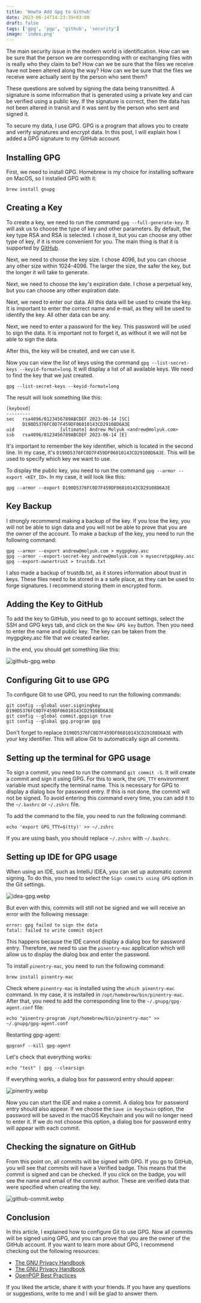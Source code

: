 ```yaml
---
title: 'Howto Add Gpg to Github'
date: 2023-06-14T14:23:39+03:00
draft: false
tags: ['gpg', 'pgp', 'github', 'security']
image: 'index.png'
---
```


The main security issue in the modern world is identification. How can we be sure that the person we are corresponding
with or exchanging files with is really who they claim to be? How can we be sure that the files we receive have not been
altered along the way? How can we be sure that the files we receive were actually sent by the person who sent them?

These questions are solved by signing the data being transmitted. A signature is some information that is generated
using a private key and can be verified using a public key. If the signature is correct, then the data has not been
altered in transit and it was sent by the person who sent and signed it.

<!--more-->

To secure my data, I use GPG. GPG is a program that allows you to create and verify signatures and encrypt data. In this
post, I will explain how I added a GPG signature to my GitHub account.

## Installing GPG

First, we need to install GPG. Homebrew is my choice for installing software on MacOS, so I installed GPG with it:

```shell
brew install gnupg
```

## Creating a Key

To create a key, we need to run the command `gpg --full-generate-key`. It will ask us to choose the type of key and
other parameters. By default, the key type RSA and RSA is selected. I chose it, but you can choose any other type of
key, if it is more convenient for you. The main thing is that it is supported by
[GitHub](https://docs.github.com/en/authentication/managing-commit-signature-verification/generating-a-new-gpg-key#supported-gpg-key-algorithms).

Next, we need to choose the key size. I chose 4096, but you can choose any other size within 1024-4096. The larger the
size, the safer the key, but the longer it will take to generate.

Next, we need to choose the key's expiration date. I chose a perpetual key, but you can choose any other expiration
date.

Next, we need to enter our data. All this data will be used to create the key. It is important to enter the correct name
and e-mail, as they will be used to identify the key. All other data can be any.

Next, we need to enter a password for the key. This password will be used to sign the data. It is important not to
forget it, as without it we will not be able to sign the data.

After this, the key will be created, and we can use it.

Now you can view the list of keys using the command `gpg --list-secret-keys --keyid-format=long`. It will display a list
of all available keys. We need to find the key that we just created.

```shell
gpg --list-secret-keys --keyid-format=long
```

The result will look something like this:

```shell
[keyboxd]
---------
sec   rsa4096/0123456789ABCDEF 2023-06-14 [SC]
      D190D5376FC0D7F459DF06010143CD29108D6A3E
uid                 [ultimate] Andrew Molyuk <andrew@molyuk.com>
ssb   rsa4096/0123456789ABCDEF 2023-06-14 [E]
```

It's important to remember the key identifier, which is located in the second line. In my case, it's
`D190D5376FC0D7F459DF06010143CD29108D6A3E`. This will be used to specify which key we want to use.

To display the public key, you need to run the command `gpg --armor --export <KEY_ID>`. In my case, it will look like
this:

```shell
gpg --armor --export D190D5376FC0D7F459DF06010143CD29108D6A3E
```

## Key Backup

I strongly recommend making a backup of the key. If you lose the key, you will not be able to sign data and you will not
be able to prove that you are the owner of the account. To make a backup of the key, you need to run the following
command:

```shell
gpg --armor --export andrew@molyuk.com > mygpgkey.asc
gpg --armor --export-secret-key andrew@molyuk.com > mysecretpgpkey.asc
gpg --export-ownertrust > trustdb.txt
```

I also made a backup of trustdb.txt, as it stores information about trust in keys. These files need to be stored in a э
safe place, as they can be used to forge signatures. I recommend storing them in encrypted form.

## Adding the Key to GitHub

To add the key to GitHub, you need to go to account settings, select the SSH and GPG keys tab, and click on the
`New GPG key` button. Then you need to enter the name and public key. The key can be taken from the mygpgkey.asc file
that we created earlier.

In the end, you should get something like this:

![github-gpg.webp](github-gpg.webp)

## Configuring Git to use GPG

To configure Git to use GPG, you need to run the following commands:

```shell
git config --global user.signingkey D190D5376FC0D7F459DF06010143CD29108D6A3E
git config --global commit.gpgsign true
git config --global gpg.program gpg
```

Don't forget to replace `D190D5376FC0D7F459DF06010143CD29108D6A3E` with your key identifier. This will allow Git to
automatically sign all commits.

## Setting up the terminal for GPG usage

To sign a commit, you need to run the command `git commit -S`. It will create a commit and sign it using GPG. For this
to work, the `GPG_TTY` environment variable must specify the terminal name. This is necessary for GPG to display a
dialog box for password entry. If this is not done, the commit will not be signed. To avoid entering this command every
time, you can add it to the `~/.bashrc` or `~/.zshrc` file.

To add the command to the file, you need to run the following command:

```shell
echo 'export GPG_TTY=$(tty)' >> ~/.zshrc
```

If you are using bash, you should replace `~/.zshrc` with `~/.bashrc`.

## Setting up IDE for GPG usage

When using an IDE, such as IntelliJ IDEA, you can set up automatic commit signing. To do this, you need to select the
`Sign commits using GPG` option in the Git settings.

![idea-gpg.webp](idea-gpg.webp)

But even with this, commits will still not be signed and we will receive an error with the following message:

```shell
error: gpg failed to sign the data
fatal: failed to write commit object
```

This happens because the IDE cannot display a dialog box for password entry. Therefore, we need to use the
`pinentry-mac` application which will allow us to display the dialog box and enter the password.

To install `pinentry-mac`, you need to run the following command:

```shell
brew install pinentry-mac
```

Check where `pinentry-mac` is installed using the `which pinentry-mac` command. In my case, it is installed in
`/opt/homebrew/bin/pinentry-mac`. After that, you need to add the corresponding line to the `~/.gnupg/gpg-agent.conf`
file:

```shell
echo "pinentry-program /opt/homebrew/bin/pinentry-mac" >> ~/.gnupg/gpg-agent.conf
```

Restarting gpg-agent:

```shell
gpgconf --kill gpg-agent
```

Let's check that everything works:

```shell
echo "test" | gpg --clearsign
```

If everything works, a dialog box for password entry should appear:

![pinentry.webp](pinentry.webp)

Now you can start the IDE and make a commit. A dialog box for password entry should also appear. If we choose the
`Save in Keychain` option, the password will be saved in the macOS Keychain and you will no longer need to enter it. If
we do not choose this option, a dialog box for password entry will appear with each commit.

## Checking the signature on GitHub

From this point on, all commits will be signed with GPG. If you go to GitHub, you will see that commits will have a
Verified badge. This means that the commit is signed and can be checked. If you click on the badge, you will see the
name and email of the commit author. These are verified data that were specified when creating the key.

![github-commit.webp](github-commit.webp)

## Conclusion

In this article, I explained how to configure Git to use GPG. Now all commits will be signed using GPG, and you can
prove that you are the owner of the GitHub account. If you want to learn more about GPG, I recommend checking out the
following resources:

- [The GNU Privacy Handbook](https://www.gnupg.org/gph/en/manual.html)
- [The GNU Privacy Handbook](https://www.gnupg.org/gph/en/manual/x110.html)
- [OpenPGP Best Practices](https://riseup.net/en/security/message-security/openpgp/best-practices)

If you liked the article, share it with your friends. If you have any questions or suggestions, write to me and I will
be glad to answer them.
